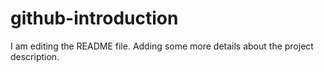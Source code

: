 # github-introduction

I am editing the README file. Adding some more details about the project description.
